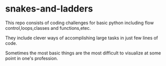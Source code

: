 # snakes-and-ladders
This repo consists of coding challenges for basic python including flow control,loops,classes and functions,etec.

They include clever ways of accomplishing large tasks in just few lines of code.

Sometimes the most basic things are the most difficult to visualize at some point in one's profession.
